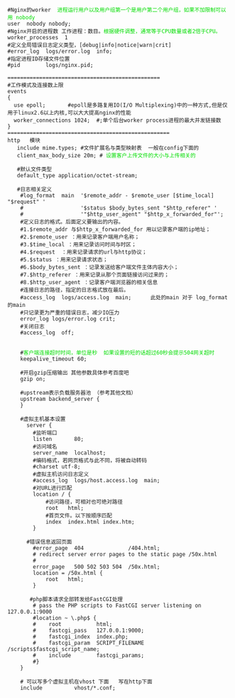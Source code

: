 <pre><code>
#Nginx的worker  <font color="#00dd00">进程运行用户以及用户组第一个是用户第二个用户组，如果不加限制可以用 nobody  </font>
user  nobody nobody;   
#Nginx开启的进程数 工作进程：数目。<font color="#00dd00">根据硬件调整，通常等于CPU数量或者2倍于CPU。</font>
worker_processes  1
#定义全局错误日志定义类型，[debug|info|notice|warn|crit]
#error_log  logs/error.log  info;
#指定进程ID存储文件位置
#pid        logs/nginx.pid;

================================================
#工作模式及连接数上限
events 
{
  use epoll;       #epoll是多路复用IO(I/O Multiplexing)中的一种方式,但是仅用于linux2.6以上内核,可以大大提高nginx的性能
  worker_connections 1024;  #;单个后台worker process进程的最大并发链接数
}
===================================================
http   模块
   include mime.types; #文件扩展名与类型映射表  一般在config下面的
   client_max_body_size 20m; # <font color="#00dd00">设置客户上传文件的大小与上传相关的</font>

   #默认文件类型
   default_type application/octet-stream;

   #日志相关定义
    #log_format  main  '$remote_addr - $remote_user [$time_local] "$request" '
    #                  '$status $body_bytes_sent "$http_referer" '
    #                  '"$http_user_agent" "$http_x_forwarded_for"';
    #定义日志的格式。后面定义要输出的内容。
    #1.$remote_addr 与$http_x_forwarded_for 用以记录客户端的ip地址；
    #2.$remote_user ：用来记录客户端用户名称；
    #3.$time_local ：用来记录访问时间与时区；
    #4.$request  ：用来记录请求的url与http协议；
    #5.$status ：用来记录请求状态； 
    #6.$body_bytes_sent ：记录发送给客户端文件主体内容大小；
    #7.$http_referer ：用来记录从那个页面链接访问过来的；
    #8.$http_user_agent ：记录客户端浏览器的相关信息
    #连接日志的路径，指定的日志格式放在最后。
    #access_log  logs/access.log  main;      此处的main 对于 log_format 的main
    #只记录更为严重的错误日志，减少IO压力
    error_log logs/error.log crit;
    #关闭日志
    #access_log  off;


    #<font color="#00dd00">客户端连接超时时间，单位是秒  如果设置的短的话超过60秒会提示504网关超时</font>
    keepalive_timeout 60;

    #开启gzip压缩输出 其他参数具体参考百度吧
    gzip on; 

    #upstream表示负载服务器池 （参考其他文档）
    upstream backend_server {
    }
   
    #虚拟主机基本设置
      server {
        #监听端口
        listen       80;
        #访问域名
        server_name  localhost;
        #编码格式，若网页格式与此不同，将被自动转码
        #charset utf-8;
        #虚拟主机访问日志定义
        #access_log  logs/host.access.log  main;
        #对URL进行匹配
        location / {
            #访问路径，可相对也可绝对路径
            root   html;
            #首页文件。以下按顺序匹配
            index  index.html index.htm;
        }

      #错误信息返回页面
        #error_page  404              /404.html;
        # redirect server error pages to the static page /50x.html
        #
        error_page   500 502 503 504  /50x.html;
        location = /50x.html {
            root   html;
        }

       #php脚本请求全部转发给FastCGI处理
        # pass the PHP scripts to FastCGI server listening on 127.0.0.1:9000
        #location ~ \.php$ {
        #    root           html;
        #    fastcgi_pass   127.0.0.1:9000;
        #    fastcgi_index  index.php;
        #    fastcgi_param  SCRIPT_FILENAME  /scripts$fastcgi_script_name;
        #    include        fastcgi_params;
        #}
    }
 
    # 可以写多个虚拟主机在vhost 下面   写在http下面  
    include          vhost/*.conf;

</code></pre>
